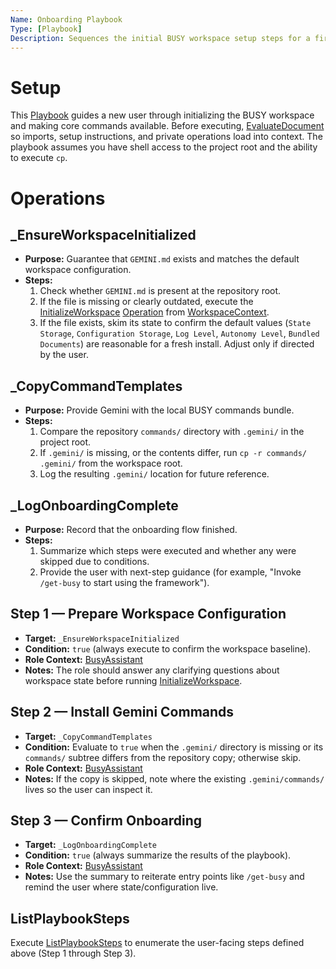 ```yaml
---
Name: Onboarding Playbook
Type: [Playbook]
Description: Sequences the initial BUSY workspace setup steps for a first-time user.
---
```


[Playbook]:../core/playbook.md
[Document]:../core/document.md
[Operation]:../core/operation.md
[WorkspaceContext]:../core/workspace-context.md
[InitializeWorkspace]:../core/workspace-context.md#initializeworkspace
[BusyAssistant]:./busy-assistant.md
[EvaluateDocument]:../core/document.md#evaluatedocument
[ListPlaybookSteps]:../core/playbook.md#listplaybooksteps

# Setup
This [Playbook] guides a new user through initializing the BUSY workspace and making core commands available. Before executing, [EvaluateDocument] so imports, setup instructions, and private operations load into context. The playbook assumes you have shell access to the project root and the ability to execute `cp`.

# Operations

## _EnsureWorkspaceInitialized
- **Purpose:** Guarantee that `GEMINI.md` exists and matches the default workspace configuration.
- **Steps:**
    1. Check whether `GEMINI.md` is present at the repository root.
    2. If the file is missing or clearly outdated, execute the [InitializeWorkspace] [Operation] from [WorkspaceContext].
    3. If the file exists, skim its state to confirm the default values (`State Storage`, `Configuration Storage`, `Log Level`, `Autonomy Level`, `Bundled Documents`) are reasonable for a fresh install. Adjust only if directed by the user.

## _CopyCommandTemplates
- **Purpose:** Provide Gemini with the local BUSY commands bundle.
- **Steps:**
    1. Compare the repository `commands/` directory with `.gemini/` in the project root.
    2. If `.gemini/` is missing, or the contents differ, run `cp -r commands/ .gemini/` from the workspace root.
    3. Log the resulting `.gemini/` location for future reference.

## _LogOnboardingComplete
- **Purpose:** Record that the onboarding flow finished.
- **Steps:**
    1. Summarize which steps were executed and whether any were skipped due to conditions.
    2. Provide the user with next-step guidance (for example, "Invoke `/get-busy` to start using the framework").

## Step 1 — Prepare Workspace Configuration
- **Target:** `_EnsureWorkspaceInitialized`
- **Condition:** `true` (always execute to confirm the workspace baseline).
- **Role Context:** [BusyAssistant]
- **Notes:** The role should answer any clarifying questions about workspace state before running [InitializeWorkspace].

## Step 2 — Install Gemini Commands
- **Target:** `_CopyCommandTemplates`
- **Condition:** Evaluate to `true` when the `.gemini/` directory is missing or its `commands/` subtree differs from the repository copy; otherwise skip.
- **Role Context:** [BusyAssistant]
- **Notes:** If the copy is skipped, note where the existing `.gemini/commands/` lives so the user can inspect it.

## Step 3 — Confirm Onboarding
- **Target:** `_LogOnboardingComplete`
- **Condition:** `true` (always summarize the results of the playbook).
- **Role Context:** [BusyAssistant]
- **Notes:** Use the summary to reiterate entry points like `/get-busy` and remind the user where state/configuration live.

## ListPlaybookSteps
Execute [ListPlaybookSteps] to enumerate the user-facing steps defined above (Step 1 through Step 3).